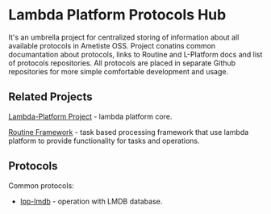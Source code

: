 # Lambda Platform Protocols Hub

It's an umbrella project for centralized storing of information about all available protocols in Ametiste OSS.
Project conatins common documantation about protocols, links to Routine and L-Platform docs and list of protocols repositories. All protocols are placed in separate Github repositories for more simple comfortable development and usage.

## Related Projects

[Lambda-Platform Project](https://github.com/ametiste-oss/ametiste-lambda-platform) - lambda platform core.

[Routine Framework](https://github.com/ametiste-oss/ametiste-routine-framework) - task based processing framework that use lambda platform to provide functionality for tasks and operations.

## Protocols

Common protocols:

* [lpp-lmdb](https://github.com/ametiste-oss/ametiste-lpp-lmdb) - operation with LMDB database.
